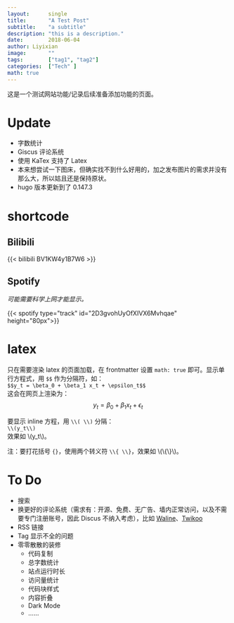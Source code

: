 ```yaml
---
layout: 	 single
title:       "A Test Post"
subtitle:    "a subtitle"
description: "this is a description."
date:        2018-06-04
author: Liyixian
image:       ""
tags:        ["tag1", "tag2"]
categories:  ["Tech" ]
math: true
---
```


这是一个测试网站功能/记录后续准备添加功能的页面。

# Update

- 字数统计
- Giscus 评论系统
- 使用 KaTex 支持了 Latex
- 本来想尝试一下图床，但确实找不到什么好用的，加之发布图片的需求并没有那么大，所以姑且还是保持原状。
- hugo 版本更新到了 0.147.3

# shortcode

## Bilibili

{{< bilibili BV1KW4y1B7W6 >}}

## Spotify

*可能需要科学上网才能显示。*

{{< spotify type="track" id="2D3gvohUyOfXIVX6Mvhqae" height="80px">}}

# latex

只在需要渲染 latex 的页面加载，在 frontmatter 设置 `math: true` 即可。显示单行方程式，用 `$$` 作为分隔符，如：  
``
$$y_t = \beta_0 + \beta_1 x_t + \epsilon_t$$
``  
这会在网页上渲染为：  
$$y_t = \beta_0 + \beta_1 x_t + \epsilon_t$$

要显示 inline 方程，用 `\\( \\)` 分隔：  
``
\\(y_t\\)
``  
效果如 \\(y_t\\)。

注：要打花括号 `{}`，使用两个转义符 `\\{ \\}`，效果如 \\(\\{\\}\\)。

# To Do

- 搜索
- 换更好的评论系统（需求有：开源、免费、无广告、墙内正常访问，以及不需要专门注册账号，因此 Discus 不纳入考虑），比如 [Waline](https://waline.js.org/)、[Twikoo](https://twikoo.js.org/) 
- RSS 链接
- Tag 显示不全的问题
- 零零散散的装修
  - 代码复制
  - 总字数统计
  - 站点运行时长
  - 访问量统计
  - 代码块样式
  - 内容折叠
  - Dark Mode
  - ……